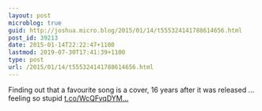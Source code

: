 ```yaml
---
layout: post
microblog: true
guid: http://joshua.micro.blog/2015/01/14/t555324141788614656.html
post_id: 39213
date: 2015-01-14T22:22:47+1100
lastmod: 2019-07-30T17:41:39+1100
type: post
url: /2015/01/14/t555324141788614656.html
---
```

Finding out that a favourite song is a cover, 16 years after it was released ... feeling so stupid [t.co/WcQFyqDYM...](https://t.co/WcQFyqDYMg)
